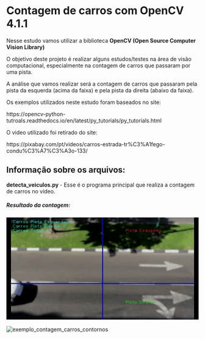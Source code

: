 # Contagem de carros com OpenCV 4.1.1

<p> Nesse estudo vamos utilizar a biblioteca <b> OpenCV (Open Source Computer Vision Library) </b> </p>

<p> O objetivo deste projeto é realizar alguns estudos/testes na área de visão computacional, especialmente na contagem de carros que passaram por uma pista. </p>

<p> A análise que vamos realizar será a contagem de carros que passaram pela pista da esquerda (acima da faixa) e pela pista da direita (abaixo da faixa). </p>

<p> Os exemplos utilizados neste estudo foram baseados no site: </p>

<p>https://opencv-python-tutroals.readthedocs.io/en/latest/py_tutorials/py_tutorials.html</p>

<p> O video utilizado foi retirado do site: </p>
<p>https://pixabay.com/pt/videos/carros-estrada-tr%C3%A1fego-condu%C3%A7%C3%A3o-133/</p>

## Informação sobre os arquivos:
<p> <b>detecta_veiculos.py </b> - Esse é o programa principal que realiza a contagem de carros no vídeo. </p>


##### Resultado da contagem:

![exemplo_contagem_carros](exemplo_contagem_carros.gif)

![exemplo_contagem_carros_contornos](exemplo_contagem_carros_contornos.gif)